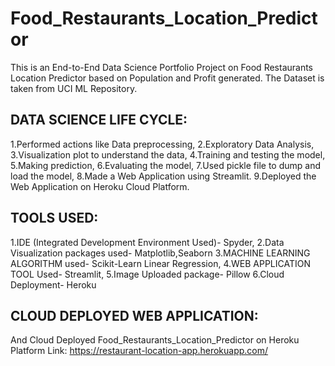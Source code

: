 # Food_Restaurants_Location_Predictor

This is an End-to-End Data Science Portfolio Project on Food Restaurants Location Predictor based on Population and Profit generated.
The Dataset is taken from UCI ML Repository.

DATA SCIENCE LIFE CYCLE:
-------------------------------------------
1.Performed actions like Data preprocessing,
2.Exploratory Data Analysis,
3.Visualization plot to understand the data,
4.Training and testing the model,
5.Making prediction,
6.Evaluating the model,
7.Used pickle file to dump and load the model,
8.Made a Web Application using Streamlit.
9.Deployed the Web Application on Heroku Cloud Platform.

TOOLS USED:
----------------------------------------------
1.IDE (Integrated Development Environment Used)- Spyder,
2.Data Visualization packages used- Matplotlib,Seaborn
3.MACHINE LEARNING ALGORITHM used- Scikit-Learn Linear Regression,
4.WEB APPLICATION TOOL Used- Streamlit,
5.Image Uploaded package- Pillow
6.Cloud Deployment- Heroku

CLOUD DEPLOYED WEB APPLICATION:
--------------------------------------------------
And Cloud Deployed Food_Restaurants_Location_Predictor on Heroku Platform Link: https://restaurant-location-app.herokuapp.com/ 
